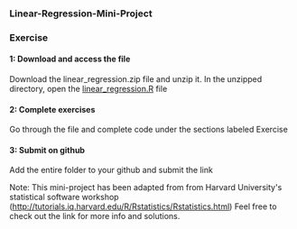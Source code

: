 ### Linear-Regression-Mini-Project

### Exercise


#### 1: Download and access the file

Download the linear_regression.zip file and unzip it. In the unzipped directory, open the [linear_regression.R](https://drive.google.com/file/d/0B8pFCL63GbotRC14NFNVdC1SLUU/view?usp=sharing) file

#### 2: Complete exercises

Go through the file and complete code under the sections labeled Exercise

#### 3: Submit on github

Add the entire folder to your github and submit the link

Note: This mini-project has been adapted from from Harvard University's statistical software workshop (http://tutorials.iq.harvard.edu/R/Rstatistics/Rstatistics.html) Feel free to check out the link for more info and solutions.
